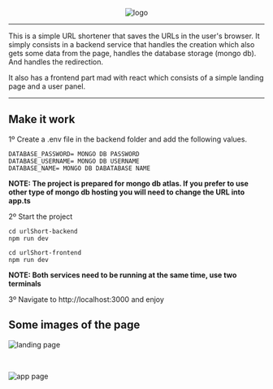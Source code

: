 <div align="center">

![logo](https://res.cloudinary.com/dnh0go0q2/image/upload/v1645224509/urlShortLogo_uj0ghg.svg)

</div>

---

<p>
This is a simple URL shortener that saves the URLs in the user's browser. It simply consists in a backend service that handles the creation which also gets some data from the page, handles the database storage (mongo db). And handles the redirection. 
</p>

<p>
It also has a frontend part mad with react which consists of a simple landing page and a user panel.
</p>

---

## Make it work

1º Create a .env file in the backend folder and add the following values.

```
DATABASE_PASSWORD= MONGO DB PASSWORD
DATABASE_USERNAME= MONGO DB USERNAME
DATABASE_NAME= MONGO DB DABATABASE NAME
```

**NOTE: The project is prepared for mongo db atlas. If you prefer to use other type of mongo db hosting you will need to change the URL into app.ts**

2º Start the project

```
cd urlShort-backend
npm run dev
```

```
cd urlShort-frontend
npm run dev
```

**NOTE: Both services need to be running at the same time, use two terminals**

3º Navigate to http://localhost:3000 and enjoy

## Some images of the page

![landing page](https://res.cloudinary.com/dnh0go0q2/image/upload/v1645308140/landing-preview_affptj.png)

</br>

![app page](https://res.cloudinary.com/dnh0go0q2/image/upload/v1645225749/app-page-preview_pnpsvs.png)
